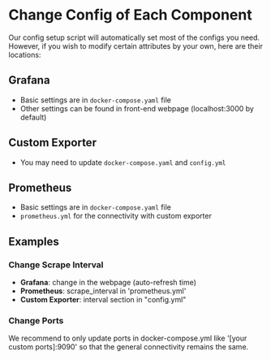 # Change Config of Each Component

Our config setup script will automatically set most of the configs you need. However, if you wish to modify certain attributes by your own, here are their locations:

## Grafana
- Basic settings are in `docker-compose.yaml` file
- Other settings can be found in front-end webpage (localhost:3000 by default)

## Custom Exporter
- You may need to update `docker-compose.yaml` and `config.yml`

## Prometheus
- Basic settings are in `docker-compose.yaml` file
- `prometheus.yml` for the connectivity with custom exporter

## Examples

### Change Scrape Interval
- **Grafana**: change in the webpage (auto-refresh time)
- **Prometheus**: scrape_interval in 'prometheus.yml'
- **Custom Exporter**: interval section in "config.yml"

### Change Ports

We recommend to only update ports in docker-compose.yml like '[your custom ports]:9090' so that the general connectivity remains the same. 